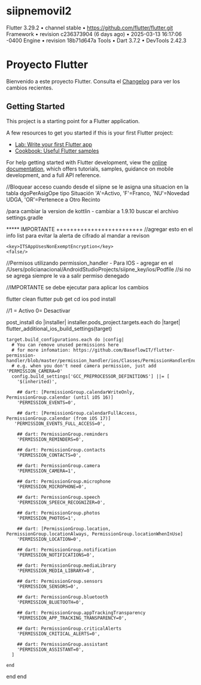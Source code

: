 # siipnemovil2



Flutter 3.29.2 • channel stable • https://github.com/flutter/flutter.git
Framework • revision c236373904 (6 days ago) • 2025-03-13 16:17:06 -0400
Engine • revision 18b71d647a
Tools • Dart 3.7.2 • DevTools 2.42.3


# Proyecto Flutter

Bienvenido a este proyecto Flutter. Consulta el [Changelog](CHANGELOG.md) para ver los cambios recientes.



## Getting Started

This project is a starting point for a Flutter application.

A few resources to get you started if this is your first Flutter project:

- [Lab: Write your first Flutter app](https://docs.flutter.dev/get-started/codelab)
- [Cookbook: Useful Flutter samples](https://docs.flutter.dev/cookbook)

For help getting started with Flutter development, view the
[online documentation](https://docs.flutter.dev/), which offers tutorials,
samples, guidance on mobile development, and a full API reference.


//Bloquear acceso
cuando desde el siipne se le asigna una situacion en la tabla dgoPerAsigOpe
tipo Situación 'A'=Activo, 'F'=Franco, 'NU'=Novedad UDGA, 'OR'=Pertenece a Otro Recinto



/para cambiar la version de kottlin - cambiar a 1.9.10
buscar el archivo settings.gradle


*****  IMPORTANTE +++++++++++++++++++++++++
//agregar esto en el info list para evitar la alerta de cifrado al mandar a revison

	<key>ITSAppUsesNonExemptEncryption</key>
	<false/>



//Permisos utilizando permission_handler - Para IOS - agregar en el
/Users/policianacional/AndroidStudioProjects/siipne_key/ios/Podfile
//si no se agrega siempre le va a salir permiso denegado

//IMPORTANTE
se debe ejecutar para aplicar los cambios

flutter clean
flutter pub get
cd ios
pod install


//1 = Activo 0= Desactivar

post_install do |installer|
installer.pods_project.targets.each do |target|
flutter_additional_ios_build_settings(target)

    target.build_configurations.each do |config|
      # You can remove unused permissions here
      # for more infomation: https://github.com/BaseflowIT/flutter-permission-handler/blob/master/permission_handler/ios/Classes/PermissionHandlerEnums.h
      # e.g. when you don't need camera permission, just add 'PERMISSION_CAMERA=0'
      config.build_settings['GCC_PREPROCESSOR_DEFINITIONS'] ||= [
        '$(inherited)',

        ## dart: [PermissionGroup.calendarWriteOnly, PermissionGroup.calendar (until iOS 16)]
        'PERMISSION_EVENTS=0',

        ## dart: [PermissionGroup.calendarFullAccess, PermissionGroup.calendar (from iOS 17)]
       'PERMISSION_EVENTS_FULL_ACCESS=0',

        ## dart: PermissionGroup.reminders
        'PERMISSION_REMINDERS=0',

        ## dart: PermissionGroup.contacts
        'PERMISSION_CONTACTS=0',

        ## dart: PermissionGroup.camera
        'PERMISSION_CAMERA=1',

        ## dart: PermissionGroup.microphone
        'PERMISSION_MICROPHONE=0',

        ## dart: PermissionGroup.speech
        'PERMISSION_SPEECH_RECOGNIZER=0',

        ## dart: PermissionGroup.photos
        'PERMISSION_PHOTOS=1',

        ## dart: [PermissionGroup.location, PermissionGroup.locationAlways, PermissionGroup.locationWhenInUse]
        'PERMISSION_LOCATION=0',

        ## dart: PermissionGroup.notification
        'PERMISSION_NOTIFICATIONS=0',

        ## dart: PermissionGroup.mediaLibrary
        'PERMISSION_MEDIA_LIBRARY=0',

        ## dart: PermissionGroup.sensors
        'PERMISSION_SENSORS=0',

        ## dart: PermissionGroup.bluetooth
        'PERMISSION_BLUETOOTH=0',

        ## dart: PermissionGroup.appTrackingTransparency
        'PERMISSION_APP_TRACKING_TRANSPARENCY=0',

        ## dart: PermissionGroup.criticalAlerts
        'PERMISSION_CRITICAL_ALERTS=0',

        ## dart: PermissionGroup.assistant
        'PERMISSION_ASSISTANT=0',
      ]

    end
end
end
